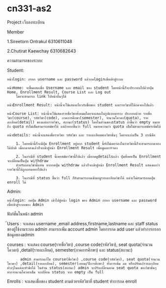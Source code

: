 # cn331-as2
Project เว็บลงทะเบียน

Member

1.Sireetorn Ontrakul 6310611048

2.Chutirat Kaewchay 6310682643

ความสามารถของระบบ: 

Student:

    หน้าlogin: กรอก username และ password แล้วกดloginเพื่อเข้าสู่ระบบ

    หน้าHome: จะขึ้นแสดงชื่อ Username และ email ของ student โดยหน้านี้ก็จะประกอบไปด้วยปุ่ม Home, Enrollment Result, Course List และ Log out
        โดยจะสามารถ link ไปหน้าอื่นๆได้

    หน้าEnrollment Result: หน้านี้จะใช้แสดงเกี่ยวกับชื่อของ student และรายวิชาที่ได้กดจองไปแล้ว 

    หน้าCourse List: หน้านี้จะใช้แสดงรายชื่อวิชาทั้งหมดโดยจะแสดงในรูปแบบตาราง ประกอบด้วย รายชื่อวิชา(course), รหัสวิชา(code), ภาคการศึกษา(semester), จำนวนโควตา(quota), รายละเอียด(detail) ของแต่ละรายวิชา, สถานะ(status) โดยในส่วนของstatus ถ้าขึ้นว่า empty หมายถึง quota ยังไม่เต็มสามารถสมัครได้ แต่ถ้าหากขึ้นว่า full หมายความว่า quota เต็มไม่สามารถสมัครเพิ่มได้   

    หน้าdetails: หน้านี้จะแสดงชื่อรายวิชา รหัสวิชา และ รายละเอียดของวิชานั้นๆ โดยจะแบ่งเป็น 3 กรณีคือ

        1. โดยหน้านี้ก็จะมีปุ่ม Enrollment อยู่หาก student นี้ยังไม่เคยจองในรายวิชานี้ก็จะสามารถกดจองได้ปกติ เมื่อกดจองแล้วก็จะเข้าสู่หน้า Enrollment Result เพื่อดูผลการจอง

        2. ในกรณีที่ student นี้เคยสมัครวิชานี้ไปแล้ว เมื่อกดดูdetailsแล้ว ปุ่มที่เคยเป็น Enrollment จะเปลี่ยนเป็นปุ่ม withdraw 
        สำหรับถอนวิชานี้แทน หากกดปุ่ม withdraw แล้วก็จะเข้าสู่หน้า Enrollment Result แสดงผลว่ารายวิชานี้ได้ถูกถอนออกไปแล้ว

        3. ในกรณีที่ status ขึ้นว่า full ก็ยังสามารถกดเข้ามาดูรายละเอียดวิชาได้ แต่จะไม่สามารถกดปุ่ม enroll ได้
    

Admin:

    หน้าlogin: กดปุ่ม Admin เข้าไปสู่หน้า login ของ Admin กรอก username และ password เพื่อเข้าสู่ระบบของ Admin

ฟังก์ชั่นในหน้า admin

๊Users   : จะแสดง username ,email address,firstname,lastname และ staff status ของผู้ใช้งานระบบ
          admin สามารถเพิ่ม account admin โดยการกด add user แล้วทำการกรอกข้อมูลของadmin

courses : จะแสดง course(รายชื่อวิชา) ,course code(รหัสวิชา), seat quota(จำนวนโควตา) ,detail(รายละเอียด), semester(ภาคการศึกษา) และ 
          status(สถานะ) 
          
          admin สามารถแก้ไข course(ชื่อวิชา) ,course code(รหัสวิชา), seat quota(จำนวนโควตา) ,detail(รายละเอียด), semester(เทอม/ปีการศึกษา) ทั้งการเพิ่ม ลด หรือปรับแก้รายละเอียดต่างๆในแต่ละหัวข้อได้ ในส่วน status(สถานะ) admin จะปรับเปลี่ยนตาม seat quota ของวิชานั้นๆ หากจำนวนโควตาเต็ม จะเปลี่ยน status จาก empty เป็น full 

Enrolls : จะแสดงชื่อของ student ตามด้วยรหัสวิชาที่ student ทำการกด enroll   
          
